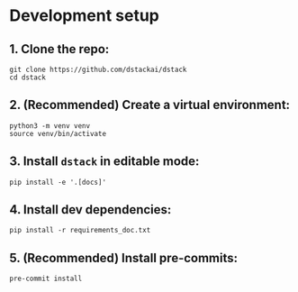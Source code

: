 # Development setup

## 1. Clone the repo:

```shell
git clone https://github.com/dstackai/dstack
cd dstack
```
   
## 2. (Recommended) Create a virtual environment:

```shell
python3 -m venv venv
source venv/bin/activate
```
   
## 3. Install `dstack` in editable mode:

```shell
pip install -e '.[docs]'
```
   
## 4. Install dev dependencies:

```shell
pip install -r requirements_doc.txt
```
   
## 5. (Recommended) Install pre-commits:

```shell
pre-commit install
```
